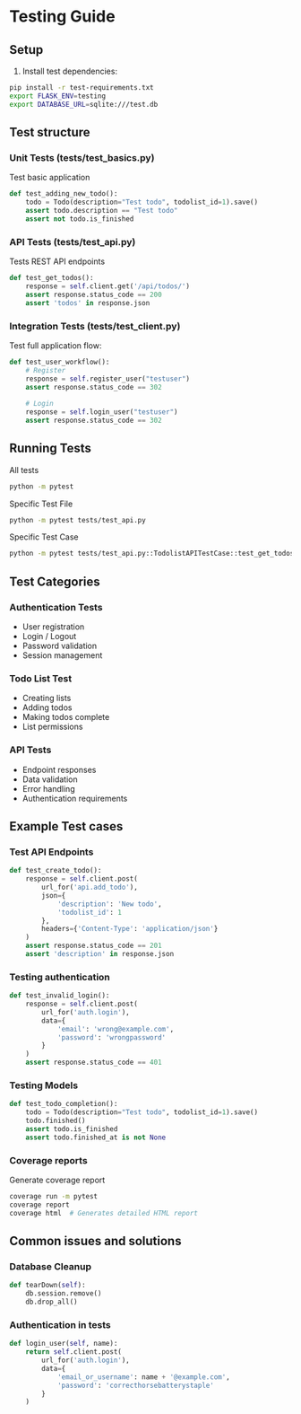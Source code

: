 # Testing Guide

## Setup

1. Install test dependencies:
```bash
pip install -r test-requirements.txt
export FLASK_ENV=testing
export DATABASE_URL=sqlite:///test.db
```

## Test structure

### Unit Tests (tests/test_basics.py)
Test basic application 
```python
def test_adding_new_todo():
    todo = Todo(description="Test todo", todolist_id=1).save()
    assert todo.description == "Test todo"
    assert not todo.is_finished
```
### API Tests (tests/test_api.py)
Tests REST API endpoints
```python
def test_get_todos():
    response = self.client.get('/api/todos/')
    assert response.status_code == 200
    assert 'todos' in response.json
```
### Integration Tests (tests/test_client.py)
Test full application flow:
```python
def test_user_workflow():
    # Register
    response = self.register_user("testuser")
    assert response.status_code == 302
    
    # Login
    response = self.login_user("testuser")
    assert response.status_code == 302
```
## Running Tests 
All tests
```bash
python -m pytest
```
Specific Test File
```bash
python -m pytest tests/test_api.py
```
Specific Test Case
```bash
python -m pytest tests/test_api.py::TodolistAPITestCase::test_get_todos
```
## Test Categories 
### Authentication Tests
- User registration
- Login / Logout
- Password validation
- Session management
### Todo List Test 
- Creating lists
- Adding todos
- Making todos complete
- List permissions
### API Tests
- Endpoint responses
- Data validation
- Error handling
- Authentication requirements

## Example Test cases
### Test API Endpoints
```python
def test_create_todo():
    response = self.client.post(
        url_for('api.add_todo'),
        json={
            'description': 'New todo',
            'todolist_id': 1
        },
        headers={'Content-Type': 'application/json'}
    )
    assert response.status_code == 201
    assert 'description' in response.json
```
### Testing authentication
```python
def test_invalid_login():
    response = self.client.post(
        url_for('auth.login'),
        data={
            'email': 'wrong@example.com',
            'password': 'wrongpassword'
        }
    )
    assert response.status_code == 401
```
### Testing Models
```python
def test_todo_completion():
    todo = Todo(description="Test todo", todolist_id=1).save()
    todo.finished()
    assert todo.is_finished
    assert todo.finished_at is not None
```
### Coverage reports
Generate coverage report
```bash
coverage run -m pytest
coverage report
coverage html  # Generates detailed HTML report
```
## Common issues and solutions
### Database Cleanup 
```python
def tearDown(self):
    db.session.remove()
    db.drop_all()
```
### Authentication in tests
```python
def login_user(self, name):
    return self.client.post(
        url_for('auth.login'),
        data={
            'email_or_username': name + '@example.com',
            'password': 'correcthorsebatterystaple'
        }
    )
```